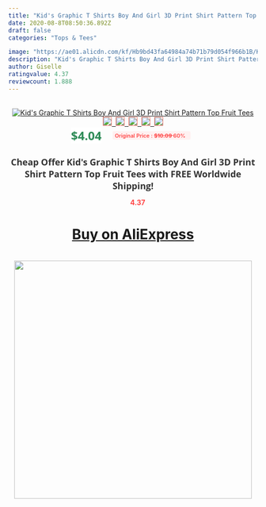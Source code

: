 ```yaml
---
title: "Kid's Graphic T Shirts Boy And Girl 3D Print Shirt Pattern Top Fruit Tees"
date: 2020-08-8T08:50:36.892Z
draft: false
categories: "Tops & Tees"

image: "https://ae01.alicdn.com/kf/Hb9bd43fa64984a74b71b79d054f966b1B/Kid-s-Graphic-T-Shirts-Boy-And-Girl-3D-Print-Shirt-Pattern-Top-Fruit-Tees.jpg"
description: "Kid's Graphic T Shirts Boy And Girl 3D Print Shirt Pattern Top Fruit Tees"
author: Giselle
ratingvalue: 4.37
reviewcount: 1.888
---
```

<br>
<div style="text-align: center;">
<a href="https://s.click.aliexpress.com/e/_AtYBxP" target="_blank" rel="nofollow noopener noreferrer"><img alt="Kid's Graphic T Shirts Boy And Girl 3D Print Shirt Pattern Top Fruit Tees" class="magnifier-image" src="https://ae01.alicdn.com/kf/Hb9bd43fa64984a74b71b79d054f966b1B/Kid-s-Graphic-T-Shirts-Boy-And-Girl-3D-Print-Shirt-Pattern-Top-Fruit-Tees.jpg_640x640.jpg">
<br>
<img style="border:1px solid salmon" src="https://ae01.alicdn.com/kf/Hb9bd43fa64984a74b71b79d054f966b1B/Kid-s-Graphic-T-Shirts-Boy-And-Girl-3D-Print-Shirt-Pattern-Top-Fruit-Tees.jpg_120x120.jpg">&nbsp;&nbsp;<img style="border:1px solid salmon" src="https://ae01.alicdn.com/kf/H59c5f69cd5d04eb1950b37ba5cdee51cX/Kid-s-Graphic-T-Shirts-Boy-And-Girl-3D-Print-Shirt-Pattern-Top-Fruit-Tees.jpg_120x120.jpg">&nbsp;&nbsp;<img style="border:1px solid salmon" src="_120x120.jpg">&nbsp;&nbsp;<img style="border:1px solid salmon" src="_120x120.jpg">&nbsp;&nbsp;<img style="border:1px solid salmon" src="_120x120.jpg"></a></div><br0>
<div style="text-align: center;"><span style="background-color: white; border: 0px; box-sizing: border-box; color: seagreen; display: inline-block; font-family: &quot;open sans&quot; , &quot;arial&quot; , &quot;helvetica&quot; , sans-serif , &quot;heiti&quot;; font-size: 24px; font-stretch: inherit; font-weight: 700; line-height: inherit; margin: 0px 10px 0px 0px; padding: 0px; vertical-align: middle;">$4.04 </span>
<span style="background: rgb(255 , 241 , 241); border-radius: 3px; border: 0px; box-sizing: border-box; color: #ff4747; display: inline-block; font-family: inherit; font-size: 12px; font-stretch: inherit; font-style: inherit; font-variant: inherit; font-weight: 600; line-height: inherit; margin: 0px; padding: 2px 5px; transform: scale(0.9); vertical-align: middle;">Original Price : <b style="text-decoration: line-through;">$10.09 </b> 60%&nbsp;&nbsp;</span></div>
<h1 style="color: #333333; display: inline-block; font-family: &quot;open sans&quot; , &quot;arial&quot; , &quot;helvetica&quot; , sans-serif , &quot;heiti&quot;; font-size: 18px; font-stretch: inherit; font-weight: 700; text-align: center;">Cheap Offer Kid's Graphic T Shirts Boy And Girl 3D Print Shirt Pattern Top Fruit Tees with FREE Worldwide Shipping!</h1>
<div style="color: #ff4747; text-align: center;">
<img src="https://4.bp.blogspot.com/-M0ZcTcb-5uY/XleCXlxnR4I/AAAAAAAAAEc/OrjgMkXV1oMQFaCRZj5HQwOCBcu3w1FegCPcBGAYYCw/s1600/star.png" style="height: 15px;">&nbsp;<b>4.37</b></div>
<div class="button_cont" align="center"><a class="buynow_a" href="https://s.click.aliexpress.com/e/_AtYBxP" target="_blank" rel="nofollow noopener noreferrer"><H1>Buy on AliExpress</H1></a></div><br>
<div class="separator" style="clear: both; text-align: center;">
<img src="https://lh3.googleusercontent.com/-pTy5HemUv9M/XlePHvY0dAI/AAAAAAAAAE4/0nX5iRUoIWY8eMW9Dpxeirr157OZliDIgCLcBGAsYHQ/s1600/badge.gif" width="480">
</div>

